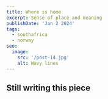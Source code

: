 ```yaml
---
title: Where is home
excerpt: Sense of place and meaning
publishDate: 'Jan 2 2024'
tags:
  - southafrica
  - norway
seo:
  image:
    src: '/post-14.jpg'
    alt: Wavy lines
---
```


## Still writing this piece